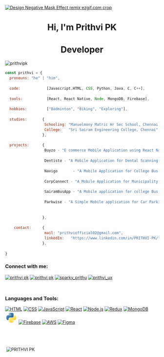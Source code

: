 <a href="https://gifyu.com/image/Sa9rd"><img src="https://s9.gifyu.com/images/Sa9rd.gif" alt="Design Negative Mask Effect remix ezgif.com crop" border="0" /></a>
<h1 align="center">Hi, I'm Prithvi PK</h1>
<h1 align="center">Developer</h1>

<p align="left"> <img src="https://komarev.com/ghpvc/?username=PRITHVI-OFFICIAL&label=Profile%20views&color=129e00&style=plastic" alt="prithvipk" /> </p>

```javascript
const prithvi = {
  pronouns: "he" | "him",
  
  code:            [Javascript,HTML, CSS, Python, Java, C, C++],
  
  tools:           [React, React Native, Node, MongoDB, Firebase],
  
  hobbies:         ["Badminton", "Biking", "Exploring"],
  
  studies:       {
                  Schooling: "Manuelmony Matric Hr Sec School, Chennai - 600041",
                  College:   "Sri Sairam Engineering College, Chennai",
                 },
            
  projects:      {
                  Buyzo - "E commerce Mobile Application using React Native, Node, Mongo, Redux",
                  
                  Dentisto - "A Mobile Application for Dental Scanning  using React Native, Firebase, Pytorch, YOLOV5, FastAPI",
                  
                  Navigo       - "A Mobile Application for College Bus Tracking using React Native, Firebase, Google Maps",
                  
                  CorpConnect - "A Mobile Application for Municipality Corporation using React Native, Firebase",
                  
                  SairamBusApp - "A Mobile application for college Bus Booking ", 
                  
                  Parkwise - "A Simple Mobile application for Car Parking Booking", 
                  
      
                 },
                 
    contact:     {
                  mail: "prithviofficial02@gmail.com",
                  linkedIn:   "https://www.linkedin.com/in/PRITHVI-PK/",
                 },

}
```










<h3 align="left">Connect with me:</h3>
<p align="left">
<a href="https://linkedin.com/in/PRITHVI-PK" target="blank"><img align="center" src="https://raw.githubusercontent.com/rahuldkjain/github-profile-readme-generator/master/src/images/icons/Social/linked-in-alt.svg" alt="prithvi pk" height="30" width="40" /></a>
<a href="https://www.facebook.com/prithupkzz.prithupkzz/" target="blank"><img align="center" src="https://raw.githubusercontent.com/rahuldkjain/github-profile-readme-generator/master/src/images/icons/Social/facebook.svg" alt="prithvi pk" height="30" width="40" /></a>
<a href="https://www.instagram.com/sparky_prithu/" target="blank"><img align="center" src="https://raw.githubusercontent.com/rahuldkjain/github-profile-readme-generator/master/src/images/icons/Social/instagram.svg" alt="sparky_prithu" height="30" width="40" /></a>
<a href="https://dribbble.com/prithvi_ux" target="blank"><img align="center" src="https://raw.githubusercontent.com/rahuldkjain/github-profile-readme-generator/master/src/images/icons/Social/dribbble.svg" alt="prithvi_ux" height="30" width="40" /></a>
</p>


<h3 align="left" style="margin-top:50px">Languages and Tools:</h3>
<p align="left">
  <a href="https://www.w3schools.com/html/" target="_blank"><img src="https://user-images.githubusercontent.com/25181517/192158954-f88b5814-d510-4564-b285-dff7d6400dad.png" alt="HTML" width="40" height="40"/></a>
  <a href="https://www.w3schools.com/css//" target="_blank"><img src="https://user-images.githubusercontent.com/25181517/183898674-75a4a1b1-f960-4ea9-abcb-637170a00a75.png" alt="CSS" width="40" height="40"/></a>
  <a href="https://developer.mozilla.org/en-US/docs/Web/JavaScript" target="_blank"><img src="https://user-images.githubusercontent.com/25181517/117447155-6a868a00-af3d-11eb-9cfe-245df15c9f3f.png" alt="JavaScript" width="40" height="40"/></a>
  <a href="https://www.react.dev/" target="_blank"><img src="https://user-images.githubusercontent.com/25181517/183897015-94a058a6-b86e-4e42-a37f-bf92061753e5.png" alt="React" width="40" height="40"/></a>
  <a href="https://www.nodejs.org/" target="_blank"><img src="https://user-images.githubusercontent.com/25181517/183568594-85e280a7-0d7e-4d1a-9028-c8c2209e073c.png" alt="Node.js" width="40" height="40"/></a>
  <a href="https://www.redux.com/" target="_blank"><img src="https://user-images.githubusercontent.com/25181517/187896150-cc1dcb12-d490-445c-8e4d-1275cd2388d6.png" alt="Redux" width="40" height="40"/></a>
  <a href="https://www.mongodb.com/" target="_blank"><img src="https://user-images.githubusercontent.com/25181517/182884177-d48a8579-2cd0-447a-b9a6-ffc7cb02560e.png" alt="MongoDB" width="40" height="40"/></a>
  <a href="https://www.python.org" target="_blank"><img src="https://raw.githubusercontent.com/devicons/devicon/master/icons/python/python-original.svg" alt="Python" width="40" height="40"/></a>
  <a href="https://www.firebase.com/" target="_blank"><img src="https://user-images.githubusercontent.com/25181517/189716855-2c69ca7a-5149-4647-936d-780610911353.png" alt="Firebase" width="40" height="40"/></a>
  <a href="https://www.aws.com/" target="_blank"><img src="https://user-images.githubusercontent.com/25181517/183896132-54262f2e-6d98-41e3-8888-e40ab5a17326.png" alt="AWS" width="40" height="40"/></a>
  <a href="https://www.figma.com" target="_blank"><img src="https://user-images.githubusercontent.com/25181517/189715289-df3ee512-6eca-463f-a0f4-c10d94a06b2f.png" alt="Figma" width="40" height="40"/></a>
</p>








<p style="margin-top:70px">&nbsp;<img align="center" src="https://github-readme-stats.vercel.app/api?username=PRITHVI-OFFICIAL&show_icons=true&locale=en" alt="PRITHVI PK" /></p>







